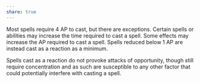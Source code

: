 ```yaml
---
share: true
---
```


Most spells require 4 AP to cast, but there are exceptions. Certain spells or abilities may increase the time required to cast a spell. Some effects may increase the AP required to cast a spell. Spells reduced below 1 AP are instead cast as a reaction as a minimum.

Spells cast as a reaction do not provoke attacks of opportunity, though still require concentration and as such are susceptible to any other factor that could potentially interfere with casting a spell.